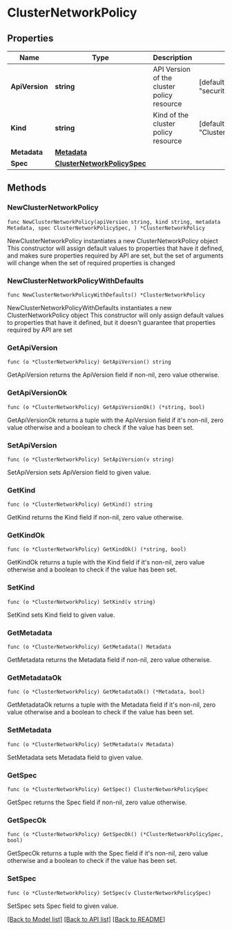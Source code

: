 # ClusterNetworkPolicy

## Properties

Name | Type | Description | Notes
------------ | ------------- | ------------- | -------------
**ApiVersion** | **string** | API Version of the cluster policy resource | [default to "security.k8smgmt.io/v3"]
**Kind** | **string** | Kind of the cluster policy resource | [default to "ClusterNetworkPolicy"]
**Metadata** | [**Metadata**](Metadata.md) |  | 
**Spec** | [**ClusterNetworkPolicySpec**](ClusterNetworkPolicySpec.md) |  | 

## Methods

### NewClusterNetworkPolicy

`func NewClusterNetworkPolicy(apiVersion string, kind string, metadata Metadata, spec ClusterNetworkPolicySpec, ) *ClusterNetworkPolicy`

NewClusterNetworkPolicy instantiates a new ClusterNetworkPolicy object
This constructor will assign default values to properties that have it defined,
and makes sure properties required by API are set, but the set of arguments
will change when the set of required properties is changed

### NewClusterNetworkPolicyWithDefaults

`func NewClusterNetworkPolicyWithDefaults() *ClusterNetworkPolicy`

NewClusterNetworkPolicyWithDefaults instantiates a new ClusterNetworkPolicy object
This constructor will only assign default values to properties that have it defined,
but it doesn't guarantee that properties required by API are set

### GetApiVersion

`func (o *ClusterNetworkPolicy) GetApiVersion() string`

GetApiVersion returns the ApiVersion field if non-nil, zero value otherwise.

### GetApiVersionOk

`func (o *ClusterNetworkPolicy) GetApiVersionOk() (*string, bool)`

GetApiVersionOk returns a tuple with the ApiVersion field if it's non-nil, zero value otherwise
and a boolean to check if the value has been set.

### SetApiVersion

`func (o *ClusterNetworkPolicy) SetApiVersion(v string)`

SetApiVersion sets ApiVersion field to given value.


### GetKind

`func (o *ClusterNetworkPolicy) GetKind() string`

GetKind returns the Kind field if non-nil, zero value otherwise.

### GetKindOk

`func (o *ClusterNetworkPolicy) GetKindOk() (*string, bool)`

GetKindOk returns a tuple with the Kind field if it's non-nil, zero value otherwise
and a boolean to check if the value has been set.

### SetKind

`func (o *ClusterNetworkPolicy) SetKind(v string)`

SetKind sets Kind field to given value.


### GetMetadata

`func (o *ClusterNetworkPolicy) GetMetadata() Metadata`

GetMetadata returns the Metadata field if non-nil, zero value otherwise.

### GetMetadataOk

`func (o *ClusterNetworkPolicy) GetMetadataOk() (*Metadata, bool)`

GetMetadataOk returns a tuple with the Metadata field if it's non-nil, zero value otherwise
and a boolean to check if the value has been set.

### SetMetadata

`func (o *ClusterNetworkPolicy) SetMetadata(v Metadata)`

SetMetadata sets Metadata field to given value.


### GetSpec

`func (o *ClusterNetworkPolicy) GetSpec() ClusterNetworkPolicySpec`

GetSpec returns the Spec field if non-nil, zero value otherwise.

### GetSpecOk

`func (o *ClusterNetworkPolicy) GetSpecOk() (*ClusterNetworkPolicySpec, bool)`

GetSpecOk returns a tuple with the Spec field if it's non-nil, zero value otherwise
and a boolean to check if the value has been set.

### SetSpec

`func (o *ClusterNetworkPolicy) SetSpec(v ClusterNetworkPolicySpec)`

SetSpec sets Spec field to given value.



[[Back to Model list]](../README.md#documentation-for-models) [[Back to API list]](../README.md#documentation-for-api-endpoints) [[Back to README]](../README.md)


